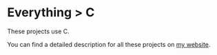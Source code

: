 # Everything > C

These projects use C.

You can find a detailed description for all these projects on [my website](https://g10.app/status/).
